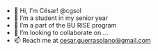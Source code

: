 - 👋 Hi, I’m César! @cgsol
- 📗 I’m a student in my senior year
- 🌱 I’m a part of the BU RISE program
- 💞️ I’m looking to collaborate on ...
- 📫 Reach me at cesar.guerrasolano@gmail.com

